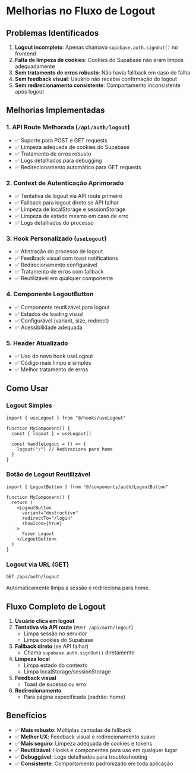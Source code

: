 # Melhorias no Fluxo de Logout

## Problemas Identificados
1. **Logout incompleto**: Apenas chamava `supabase.auth.signOut()` no frontend
2. **Falta de limpeza de cookies**: Cookies do Supabase não eram limpos adequadamente
3. **Sem tratamento de erros robusto**: Não havia fallback em caso de falha
4. **Sem feedback visual**: Usuário não recebia confirmação do logout
5. **Sem redirecionamento consistente**: Comportamento inconsistente após logout

## Melhorias Implementadas

### 1. API Route Melhorada (`/api/auth/logout`)
- ✅ Suporte para POST e GET requests
- ✅ Limpeza adequada de cookies do Supabase
- ✅ Tratamento de erros robusto
- ✅ Logs detalhados para debugging
- ✅ Redirecionamento automático para GET requests

### 2. Context de Autenticação Aprimorado
- ✅ Tentativa de logout via API route primeiro
- ✅ Fallback para logout direto se API falhar
- ✅ Limpeza de localStorage e sessionStorage
- ✅ Limpeza de estado mesmo em caso de erro
- ✅ Logs detalhados do processo

### 3. Hook Personalizado (`useLogout`)
- ✅ Abstração do processo de logout
- ✅ Feedback visual com toast notifications
- ✅ Redirecionamento configurável
- ✅ Tratamento de erros com fallback
- ✅ Reutilizável em qualquer componente

### 4. Componente LogoutButton
- ✅ Componente reutilizável para logout
- ✅ Estados de loading visual
- ✅ Configurável (variant, size, redirect)
- ✅ Acessibilidade adequada

### 5. Header Atualizado
- ✅ Uso do novo hook useLogout
- ✅ Código mais limpo e simples
- ✅ Melhor tratamento de erros

## Como Usar

### Logout Simples
```tsx
import { useLogout } from "@/hooks/useLogout"

function MyComponent() {
  const { logout } = useLogout()
  
  const handleLogout = () => {
    logout("/") // Redireciona para home
  }
}
```

### Botão de Logout Reutilizável
```tsx
import { LogoutButton } from "@/components/auth/LogoutButton"

function MyComponent() {
  return (
    <LogoutButton 
      variant="destructive" 
      redirectTo="/login"
      showIcon={true}
    >
      Fazer Logout
    </LogoutButton>
  )
}
```

### Logout via URL (GET)
```
GET /api/auth/logout
```
Automaticamente limpa a sessão e redireciona para home.

## Fluxo Completo de Logout

1. **Usuário clica em logout**
2. **Tentativa via API route** (`POST /api/auth/logout`)
   - Limpa sessão no servidor
   - Limpa cookies do Supabase
3. **Fallback direto** (se API falhar)
   - Chama `supabase.auth.signOut()` diretamente
4. **Limpeza local**
   - Limpa estado do contexto
   - Limpa localStorage/sessionStorage
5. **Feedback visual**
   - Toast de sucesso ou erro
6. **Redirecionamento**
   - Para página especificada (padrão: home)

## Benefícios

- ✅ **Mais robusto**: Múltiplas camadas de fallback
- ✅ **Melhor UX**: Feedback visual e redirecionamento suave
- ✅ **Mais seguro**: Limpeza adequada de cookies e tokens
- ✅ **Reutilizável**: Hooks e componentes para uso em qualquer lugar
- ✅ **Debuggável**: Logs detalhados para troubleshooting
- ✅ **Consistente**: Comportamento padronizado em toda aplicação